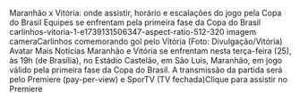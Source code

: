 Maranhão x Vitória: onde assistir, horário e escalações do jogo pela Copa do Brasil
Equipes se enfrentam pela primeira fase da Copa do Brasil
carlinhos-vitoria-1-e1739131506347-aspect-ratio-512-320
imagem cameraCarlinhos comemorando gol pelo Vitória (Foto: Divulgação/Vitória)
Avatar
Mais Notícias
Maranhão e Vitória se enfrentam nesta terça-feira (25), às 19h (de Brasília), no Estádio Castelão, em São Luís, Maranhão, em jogo válido pela primeira fase da Copa do Brasil. A transmissão da partida será pelo Premiere (pay-per-view) e SporTV (TV fechada)Clique para assistir no Premiere
